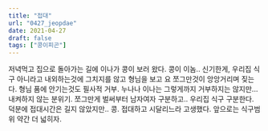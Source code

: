 ```yaml
---
title: "접대"
url: "0427_jeopdae"
date: 2021-04-27
draft: false
tags: ["콩이피곤"]
---
```

저녁먹고 집으로 돌아가는 길에 이나가 콩이 보러 왔다. 콩이 이놈.. 신기한게, 우리집 식구 아니라고 내외하는것에 그치지를 않고 형님을 보고 요 쪼그만것이 앙앙거리며 짖는다. 형님 품에 안기는것도 필사적 거부. 누나나 이나는 그렇게까지 거부하지는 않지만... 내켜하지 않는 분위기. 쪼그만게 벌써부터 남자여자 구분하고.. 우리집 식구 구분한다. 덕분에 접대시간은 길지 않았지만.. 콩. 접대하고 시달리느라 고생했다. 앞으로는 식구범위 약간 더 넓히자.
